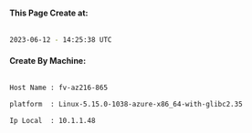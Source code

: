 
   
#### This Page Create at:

```bash

2023-06-12 - 14:25:38 UTC

```

#### Create By Machine:

```bash

Host Name : fv-az216-865

platform  : Linux-5.15.0-1038-azure-x86_64-with-glibc2.35

Ip Local  : 10.1.1.48

```


